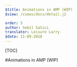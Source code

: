 ```yaml
---
$title: Animations in AMP (WIP)
$view: /views/docs/detail.j2

order: 5
author: Sebil Satici
translator: Leisure Larry
$date: 11-09-2018
---
```


[TOC]

#Animations in AMP (WIP)
